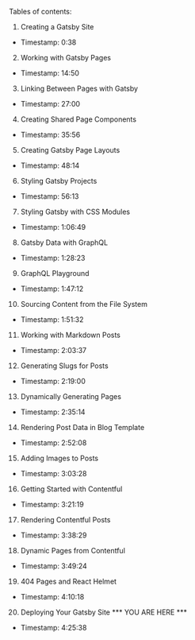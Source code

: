 Tables of contents:

1. Creating a Gatsby Site
  - Timestamp: 0:38
2. Working with Gatsby Pages
  - Timestamp: 14:50
3. Linking Between Pages with Gatsby
  - Timestamp: 27:00
4. Creating Shared Page Components
  - Timestamp: 35:56
5. Creating Gatsby Page Layouts
  - Timestamp: 48:14
6. Styling Gatsby Projects
  - Timestamp: 56:13
7. Styling Gatsby with CSS Modules
  - Timestamp: 1:06:49
8. Gatsby Data with GraphQL
  - Timestamp: 1:28:23
9. GraphQL Playground
  - Timestamp: 1:47:12
10. Sourcing Content from the File System
  - Timestamp: 1:51:32
11. Working with Markdown Posts
  - Timestamp: 2:03:37
12. Generating Slugs for Posts
  - Timestamp: 2:19:00
13. Dynamically Generating Pages
  - Timestamp: 2:35:14
14. Rendering Post Data in Blog Template
  - Timestamp: 2:52:08
15. Adding Images to Posts
  - Timestamp: 3:03:28
16. Getting Started with Contentful
  - Timestamp: 3:21:19
17. Rendering Contentful Posts
  - Timestamp: 3:38:29
18. Dynamic Pages from Contentful
  - Timestamp: 3:49:24
19. 404 Pages and React Helmet
  - Timestamp: 4:10:18
20. Deploying Your Gatsby Site *** YOU ARE HERE ***
  - Timestamp: 4:25:38

